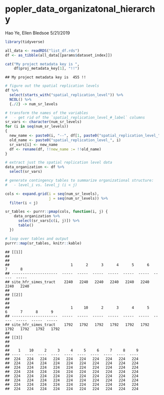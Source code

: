 popler\_data\_organizatonal\_hierarchy
================
Hao Ye, Ellen Bledsoe
5/21/2019

``` r
library(tidyverse)

all_data <- readRDS("list_df.rds")
df <- as_tibble(all_data[[params$dataset_index]])

cat("My project metadata key is ", 
    df$proj_metadata_key[1], "!!")
```

    ## My project metadata key is  455 !!

``` r
# figure out the spatial replication levels
df %>% 
  select(starts_with("spatial_replication_level")) %>%
  NCOL() %>%
  {./2} -> num_sr_levels
```

``` r
# transform the names of the variables
#   - get rid of the `spatial_replication_level_#_label` columns
sr_vars <- character(num_sr_levels)
for (i in seq(num_sr_levels))
{
  new_name <- paste0(i, "--", df[1, paste0("spatial_replication_level_", i, "_label")])
  old_name <- paste0("spatial_replication_level_", i)
  sr_vars[i] <- new_name
  df <- rename(df, !!new_name := !!old_name)
}
```

``` r
# extract just the spatial replication level data
data_organization <- df %>%
  select(sr_vars)
```

``` r
# generate contingency tables to summarize organizational structure:
#   - level_i vs. level_j (i < j)

cols <- expand.grid(i = seq(num_sr_levels), 
                    j = seq(num_sr_levels)) %>%
  filter(i < j)

sr_tables <- purrr::pmap(cols, function(i, j) {
    data_organization %>%
      select(sr_vars[c(i, j)]) %>%
      table()
  })
```

``` r
# loop over tables and output
purrr::map(sr_tables, knitr::kable)
```

    ## [[1]]
    ## 
    ## 
    ##                            1      2      3      4      5      6      7      8
    ## ---------------------  -----  -----  -----  -----  -----  -----  -----  -----
    ## site_hfr_simes_tract    2240   2240   2240   2240   2240   2240   2240   2240
    ## 
    ## [[2]]
    ## 
    ## 
    ##                            1     10      2      3      4      5      6      7      8      9
    ## ---------------------  -----  -----  -----  -----  -----  -----  -----  -----  -----  -----
    ## site_hfr_simes_tract    1792   1792   1792   1792   1792   1792   1792   1792   1792   1792
    ## 
    ## [[3]]
    ## 
    ## 
    ##    1    10     2     3     4     5     6     7     8     9
    ## ----  ----  ----  ----  ----  ----  ----  ----  ----  ----
    ##  224   224   224   224   224   224   224   224   224   224
    ##  224   224   224   224   224   224   224   224   224   224
    ##  224   224   224   224   224   224   224   224   224   224
    ##  224   224   224   224   224   224   224   224   224   224
    ##  224   224   224   224   224   224   224   224   224   224
    ##  224   224   224   224   224   224   224   224   224   224
    ##  224   224   224   224   224   224   224   224   224   224
    ##  224   224   224   224   224   224   224   224   224   224
